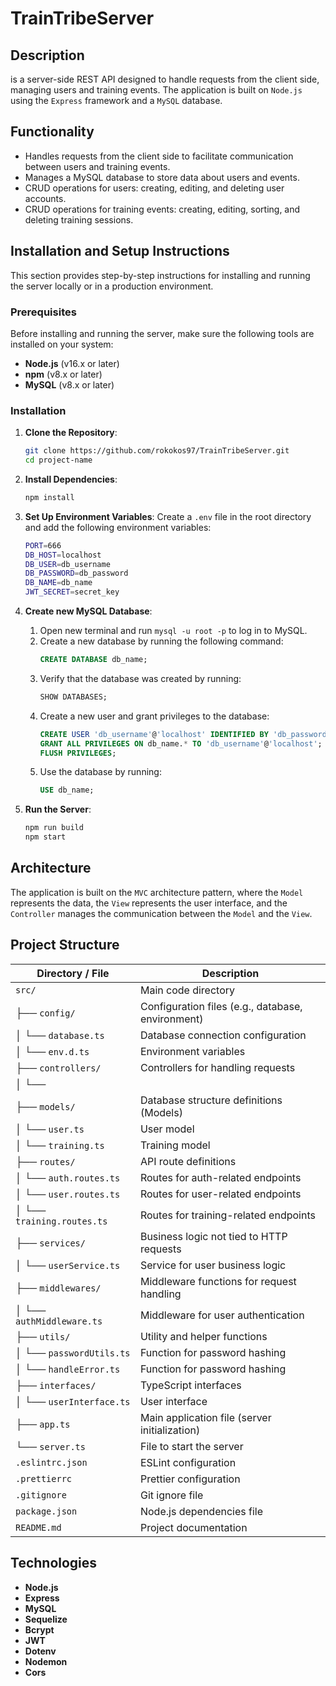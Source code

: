 # TrainTribeServer

## Description

is a server-side REST API designed to handle requests from the client side, managing users and training events. The application is built on `Node.js` using the `Express` framework and a `MySQL` database.

## Functionality

- Handles requests from the client side to facilitate communication between users and training events.
- Manages a MySQL database to store data about users and events.
- CRUD operations for users: creating, editing, and deleting user accounts.
- CRUD operations for training events: creating, editing, sorting, and deleting training sessions.

## Installation and Setup Instructions

This section provides step-by-step instructions for installing and running the server locally or in a production environment.

### Prerequisites

Before installing and running the server, make sure the following tools are installed on your system:

- **Node.js** (v16.x or later)
- **npm** (v8.x or later)
- **MySQL** (v8.x or later)

### Installation

1. **Clone the Repository**:

   ```bash
   git clone https://github.com/rokokos97/TrainTribeServer.git
   cd project-name

   ```

2. **Install Dependencies**:
   ```bash
   npm install

   ```
3. **Set Up Environment Variables**:
   Create a `.env` file in the root directory and add the following environment variables:
   ```bash
   PORT=666
   DB_HOST=localhost
   DB_USER=db_username
   DB_PASSWORD=db_password
   DB_NAME=db_name
   JWT_SECRET=secret_key
   ```
4. **Create new MySQL Database**:
   1. Open new terminal and run `mysql -u root -p` to log in to MySQL.
   2. Create a new database by running the following command:
      ```sql
      CREATE DATABASE db_name;
      ```
   3. Verify that the database was created by running:
      ```sql
      SHOW DATABASES;
      ```
   4. Create a new user and grant privileges to the database:
      ```sql
      CREATE USER 'db_username'@'localhost' IDENTIFIED BY 'db_password';
      GRANT ALL PRIVILEGES ON db_name.* TO 'db_username'@'localhost';
      FLUSH PRIVILEGES;
      ```
   5. Use the database by running:
      ```sql
      USE db_name;
      ```
5. **Run the Server**:
   ```bash
   npm run build
   npm start
   ```

## Architecture

The application is built on the `MVC` architecture pattern, where the `Model` represents the data, the `View` represents the user interface, and the `Controller` manages the communication between the `Model` and the `View`.

## Project Structure

| Directory / File           | Description                                       |
| -------------------------- | ------------------------------------------------- |
| `src/`                     | Main code directory                               |
| ├── `config/`              | Configuration files (e.g., database, environment) |
| │ └── `database.ts`        | Database connection configuration                 |
| │ └── `env.d.ts`           | Environment variables                             |
| ├── `controllers/`         | Controllers for handling requests                 |
| │ └──                      |                                                   |
| ├── `models/`              | Database structure definitions (Models)           |
| │ └── `user.ts`            | User model                                        |
| │ └── `training.ts`        | Training model                                    |
| ├── `routes/`              | API route definitions                             |
| │ └── `auth.routes.ts`     | Routes for auth-related endpoints                 |
| │ └── `user.routes.ts`     | Routes for user-related endpoints                 |
| │ └── `training.routes.ts` | Routes for training-related endpoints             |
| ├── `services/`            | Business logic not tied to HTTP requests          |
| │ └── `userService.ts`     | Service for user business logic                   |
| ├── `middlewares/`         | Middleware functions for request handling         |
| │ └── `authMiddleware.ts`  | Middleware for user authentication                |
| ├── `utils/`               | Utility and helper functions                      |
| │ └── `passwordUtils.ts`   | Function for password hashing                     |
| │ └── `handleError.ts`     | Function for password hashing                     |
| ├── `interfaces/`          | TypeScript interfaces                             |
| │ └── `userInterface.ts`   | User interface                                    |
| ├── `app.ts`               | Main application file (server initialization)     |
| └── `server.ts`            | File to start the server                          |
| `.eslintrc.json`           | ESLint configuration                              |
| `.prettierrc`              | Prettier configuration                            |
| `.gitignore`               | Git ignore file                                   |
| `package.json`             | Node.js dependencies file                         |
| `README.md`                | Project documentation                             |

## Technologies

- **Node.js**
- **Express**
- **MySQL**
- **Sequelize**
- **Bcrypt**
- **JWT**
- **Dotenv**
- **Nodemon**
- **Cors**
